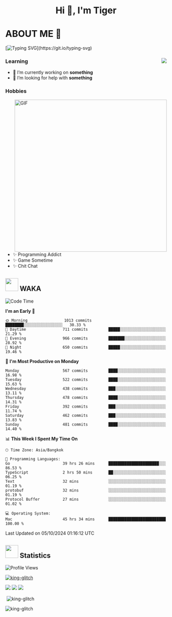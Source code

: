 <h1 align="center">Hi 👋, I'm Tiger</h1>




# ABOUT ME 💬

[![Typing SVG](https://readme-typing-svg.herokuapp.com?color=22F771&vCenter=true&lines=A+perssionate+developer+from+nowhere.)](https://git.io/typing-svg)

<div>
 <img align="right" src="https://spotify-github-profile.vercel.app/api/view?uid=12129734423&cover_image=false&theme=default&bar_color=22d016&bar_color_cover=true" />
 <h3>Learning</h3>
 
 <ul>
  <li>🔭 I’m currently working on <b>something</b></li>
  <li>🤝 I’m looking for help with <b>something</b></li>
 </ul>
 
</div>
<div>
 <h3>Hobbies</h3>
 <img align="right" height="475px"  alt="GIF" src="https://i.pinimg.com/originals/1f/b7/db/1fb7dbee557e5ed509f7517da8a84d58.gif" />
 <ul>
  <li>✨ Programming Addict</li>
  <li>✨ Game Sometime</li>
  <li>✨ Chit Chat</li>
 </ul>
 
</div>



## <img height="40" src="https://raw.githubusercontent.com/innng/innng/master/assets/kyubey.gif"/> WAKA

<!--START_SECTION:waka-->
![Code Time](http://img.shields.io/badge/Code%20Time-2%2C524%20hrs%2040%20mins-blue)

**I'm an Early 🐤** 

```text
🌞 Morning                1013 commits        ████████░░░░░░░░░░░░░░░░░   30.33 % 
🌆 Daytime                711 commits         █████░░░░░░░░░░░░░░░░░░░░   21.29 % 
🌃 Evening                966 commits         ███████░░░░░░░░░░░░░░░░░░   28.92 % 
🌙 Night                  650 commits         █████░░░░░░░░░░░░░░░░░░░░   19.46 % 
```
📅 **I'm Most Productive on Monday** 

```text
Monday                   567 commits         ████░░░░░░░░░░░░░░░░░░░░░   16.98 % 
Tuesday                  522 commits         ████░░░░░░░░░░░░░░░░░░░░░   15.63 % 
Wednesday                438 commits         ███░░░░░░░░░░░░░░░░░░░░░░   13.11 % 
Thursday                 478 commits         ████░░░░░░░░░░░░░░░░░░░░░   14.31 % 
Friday                   392 commits         ███░░░░░░░░░░░░░░░░░░░░░░   11.74 % 
Saturday                 462 commits         ███░░░░░░░░░░░░░░░░░░░░░░   13.83 % 
Sunday                   481 commits         ████░░░░░░░░░░░░░░░░░░░░░   14.40 % 
```


📊 **This Week I Spent My Time On** 

```text
🕑︎ Time Zone: Asia/Bangkok

💬 Programming Languages: 
Go                       39 hrs 26 mins      ██████████████████████░░░   86.53 % 
TypeScript               2 hrs 50 mins       ██░░░░░░░░░░░░░░░░░░░░░░░   06.25 % 
Text                     32 mins             ░░░░░░░░░░░░░░░░░░░░░░░░░   01.19 % 
protobuf                 32 mins             ░░░░░░░░░░░░░░░░░░░░░░░░░   01.19 % 
Protocol Buffer          27 mins             ░░░░░░░░░░░░░░░░░░░░░░░░░   01.02 % 

💻 Operating System: 
Mac                      45 hrs 34 mins      █████████████████████████   100.00 % 
```


 Last Updated on 05/10/2024 01:16:12 UTC
<!--END_SECTION:waka-->
## <img height="40" src="https://raw.githubusercontent.com/innng/innng/master/assets/kyubey.gif"/> Statistics
![Profile Views](https://komarev.com/ghpvc/?username=king-glitch)  

<p align="left"> 
 <a href="https://github.com/ryo-ma/github-profile-trophy">
  <img src="https://github-profile-trophy.vercel.app/?username=king-glitch&theme=dracula" alt="king-glitch" />
 </a> </p>

![](https://github-profile-summary-cards.vercel.app/api/cards/profile-details?username=king-glitch&theme=dracula)
![](https://github-profile-summary-cards.vercel.app/api/cards/stats?username=king-glitch&theme=dracula) 
![](https://github-profile-summary-cards.vercel.app/api/cards/productive-time?username=king-glitch&theme=dracula)


<p>&nbsp;<img align="center" src="https://github-readme-stats.vercel.app/api?username=king-glitch&theme=dracula" alt="king-glitch" /></p>

<p><img align="center" src="https://github-readme-streak-stats.herokuapp.com/?user=king-glitch&theme=dracula" alt="king-glitch" /></p>
